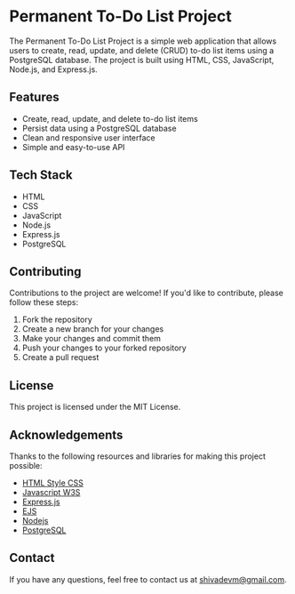 # Permanent To-Do List Project
The Permanent To-Do List Project is a simple web application that allows users to create, read, update, and delete (CRUD) to-do list items using a PostgreSQL database. The project is built using HTML, CSS, JavaScript, Node.js, and Express.js.

## Features
+ Create, read, update, and delete to-do list items
+ Persist data using a PostgreSQL database
+ Clean and responsive user interface
+ Simple and easy-to-use API

## Tech Stack
+ HTML
+ CSS
+ JavaScript
+ Node.js
+ Express.js
+ PostgreSQL

## Contributing
Contributions to the project are welcome! If you'd like to contribute, please follow these steps:

1. Fork the repository
2. Create a new branch for your changes
3. Make your changes and commit them
4. Push your changes to your forked repository
5. Create a pull request

## License
This project is licensed under the MIT License.

## Acknowledgements
Thanks to the following resources and libraries for making this project possible:

+ [HTML Style CSS](https://www.w3schools.com/html/html_css.asp)
+ [Javascript W3S](https://www.w3schools.com/js/)
+ [Express.js](https://expressjs.com/)
+ [EJS](https://ejs.co/)
+ [Nodejs](https://nodejs.org/docs/latest/api/) 
+ [PostgreSQL](https://www.postgresql.org/)

## Contact
If you have any questions, feel free to contact us at shivadevm@gmail.com.


